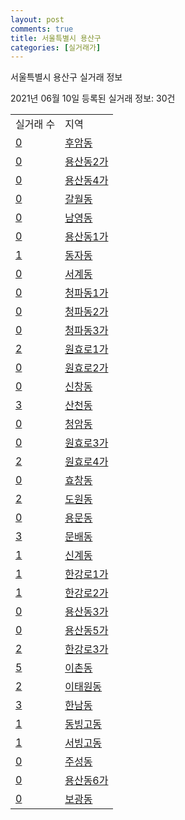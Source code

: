 ```yaml
---
layout: post
comments: true
title: 서울특별시 용산구
categories: [실거래가]
---
```


서울특별시 용산구 실거래 정보

2021년 06월 10일 등록된 실거래 정보: 30건


<table>
  <tr>
    <td>실거래 수</td>
    <td>지역</td>
  </tr>

  
  <tr>
    <td><a href="1117010100.html">0</a></td>
    <td><a href="1117010100.html">후암동</a></td>
  </tr>
    

  <tr>
    <td><a href="1117010200.html">0</a></td>
    <td><a href="1117010200.html">용산동2가</a></td>
  </tr>
    

  <tr>
    <td><a href="1117010300.html">0</a></td>
    <td><a href="1117010300.html">용산동4가</a></td>
  </tr>
    

  <tr>
    <td><a href="1117010400.html">0</a></td>
    <td><a href="1117010400.html">갈월동</a></td>
  </tr>
    

  <tr>
    <td><a href="1117010500.html">0</a></td>
    <td><a href="1117010500.html">남영동</a></td>
  </tr>
    

  <tr>
    <td><a href="1117010600.html">0</a></td>
    <td><a href="1117010600.html">용산동1가</a></td>
  </tr>
    

  <tr>
    <td><a href="1117010700.html">1</a></td>
    <td><a href="1117010700.html">동자동</a></td>
  </tr>
    

  <tr>
    <td><a href="1117010800.html">0</a></td>
    <td><a href="1117010800.html">서계동</a></td>
  </tr>
    

  <tr>
    <td><a href="1117010900.html">0</a></td>
    <td><a href="1117010900.html">청파동1가</a></td>
  </tr>
    

  <tr>
    <td><a href="1117011000.html">0</a></td>
    <td><a href="1117011000.html">청파동2가</a></td>
  </tr>
    

  <tr>
    <td><a href="1117011100.html">0</a></td>
    <td><a href="1117011100.html">청파동3가</a></td>
  </tr>
    

  <tr>
    <td><a href="1117011200.html">2</a></td>
    <td><a href="1117011200.html">원효로1가</a></td>
  </tr>
    

  <tr>
    <td><a href="1117011300.html">0</a></td>
    <td><a href="1117011300.html">원효로2가</a></td>
  </tr>
    

  <tr>
    <td><a href="1117011400.html">0</a></td>
    <td><a href="1117011400.html">신창동</a></td>
  </tr>
    

  <tr>
    <td><a href="1117011500.html">3</a></td>
    <td><a href="1117011500.html">산천동</a></td>
  </tr>
    

  <tr>
    <td><a href="1117011600.html">0</a></td>
    <td><a href="1117011600.html">청암동</a></td>
  </tr>
    

  <tr>
    <td><a href="1117011700.html">0</a></td>
    <td><a href="1117011700.html">원효로3가</a></td>
  </tr>
    

  <tr>
    <td><a href="1117011800.html">2</a></td>
    <td><a href="1117011800.html">원효로4가</a></td>
  </tr>
    

  <tr>
    <td><a href="1117011900.html">0</a></td>
    <td><a href="1117011900.html">효창동</a></td>
  </tr>
    

  <tr>
    <td><a href="1117012000.html">2</a></td>
    <td><a href="1117012000.html">도원동</a></td>
  </tr>
    

  <tr>
    <td><a href="1117012100.html">0</a></td>
    <td><a href="1117012100.html">용문동</a></td>
  </tr>
    

  <tr>
    <td><a href="1117012200.html">3</a></td>
    <td><a href="1117012200.html">문배동</a></td>
  </tr>
    

  <tr>
    <td><a href="1117012300.html">1</a></td>
    <td><a href="1117012300.html">신계동</a></td>
  </tr>
    

  <tr>
    <td><a href="1117012400.html">1</a></td>
    <td><a href="1117012400.html">한강로1가</a></td>
  </tr>
    

  <tr>
    <td><a href="1117012500.html">1</a></td>
    <td><a href="1117012500.html">한강로2가</a></td>
  </tr>
    

  <tr>
    <td><a href="1117012600.html">0</a></td>
    <td><a href="1117012600.html">용산동3가</a></td>
  </tr>
    

  <tr>
    <td><a href="1117012700.html">0</a></td>
    <td><a href="1117012700.html">용산동5가</a></td>
  </tr>
    

  <tr>
    <td><a href="1117012800.html">2</a></td>
    <td><a href="1117012800.html">한강로3가</a></td>
  </tr>
    

  <tr>
    <td><a href="1117012900.html">5</a></td>
    <td><a href="1117012900.html">이촌동</a></td>
  </tr>
    

  <tr>
    <td><a href="1117013000.html">2</a></td>
    <td><a href="1117013000.html">이태원동</a></td>
  </tr>
    

  <tr>
    <td><a href="1117013100.html">3</a></td>
    <td><a href="1117013100.html">한남동</a></td>
  </tr>
    

  <tr>
    <td><a href="1117013200.html">1</a></td>
    <td><a href="1117013200.html">동빙고동</a></td>
  </tr>
    

  <tr>
    <td><a href="1117013300.html">1</a></td>
    <td><a href="1117013300.html">서빙고동</a></td>
  </tr>
    

  <tr>
    <td><a href="1117013400.html">0</a></td>
    <td><a href="1117013400.html">주성동</a></td>
  </tr>
    

  <tr>
    <td><a href="1117013500.html">0</a></td>
    <td><a href="1117013500.html">용산동6가</a></td>
  </tr>
    

  <tr>
    <td><a href="1117013600.html">0</a></td>
    <td><a href="1117013600.html">보광동</a></td>
  </tr>
    


</table>
    